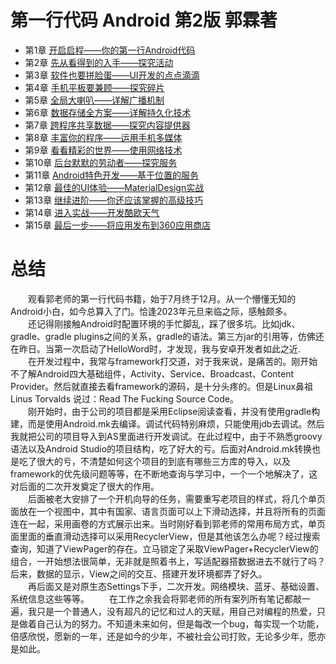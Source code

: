 # 第一行代码 Android 第2版 郭霖著

- 第1章 [开启启程——你的第一行Android代码](https://github.com/zj970/androidStudy/tree/master/StudyFirstAndroid/HelloWorld)
- 第2章 [先从看得到的入手——探究活动](https://github.com/zj970/androidStudy/tree/master/StudyFirstAndroid/ActivityStudy)
- 第3章 [软件也要拼脸蛋——UI开发的点点滴滴](https://github.com/zj970/androidStudy/tree/master/StudyFirstAndroid/UIStudy)
- 第4章 [手机平板要兼顾——探究碎片](https://github.com/zj970/androidStudy/tree/master/StudyFirstAndroid/FragmentsStudy)
- 第5章 [全局大喇叭——详解广播机制](https://github.com/zj970/androidStudy/tree/master/StudyFirstAndroid/BroadcastStudy)
- 第6章 [数据存储全方案——详解持久化技术](https://github.com/zj970/androidStudy/tree/master/StudyFirstAndroid/PersistenceTechnology)
- 第7章 [跨程序共享数据——探究内容提供器](https://github.com/zj970/androidStudy/tree/master/StudyFirstAndroid/ConTentProviders)
- 第8章 [丰富你的程序——运用手机多媒体](https://github.com/zj970/androidStudy/tree/master/StudyFirstAndroid/Multimedia)
- 第9章 [看看精彩的世界——使用网络技术](https://github.com/zj970/androidStudy/tree/master/StudyFirstAndroid/NetworkStudy)
- 第10章 [后台默默的劳动者——探究服务](https://github.com/zj970/androidStudy/tree/master/StudyFirstAndroid/ServerStudy)
- 第11章 [Android特色开发——基于位置的服务](https://github.com/zj970/androidStudy/tree/master/StudyFirstAndroid/AndroidLocation)
- 第12章 [最佳的UI体验——MaterialDesign实战](https://github.com/zj970/androidStudy/tree/master/StudyFirstAndroid/MaterialDesign)
- 第13章 [继续进阶——你还应该掌握的高级技巧](https://github.com/zj970/androidStudy/tree/master/StudyFirstAndroid/AdvancedSkills)
- 第14章 [进入实战——开发酷欧天气](https://github.com/zj970/androidStudy/tree/master/StudyFirstAndroid/CoolWeather)
- 第15章 [最后一步——将应用发布到360应用商店](https://github.com/zj970/androidStudy/tree/master/StudyFirstAndroid/CoolWeather)

# 总结  
&emsp;&emsp;观看郭老师的第一行代码书籍，始于7月终于12月。从一个懵懂无知的Android小白，如今总算入了门。恰逢2023年元旦来临之际，感触颇多。  
&emsp;&emsp;还记得刚接触Android时配置环境的手忙脚乱，踩了很多坑。比如jdk、gradle、gradle plugins之间的关系，gradle的语法。第三方jar的引用等，仿佛还在昨日。当第一次启动了HelloWord时，才发现，我与安卓开发者如此之近.  
&emsp;&emsp;在开发过程中，我常与framework打交道，对于我来说，是痛苦的。刚开始不了解Android四大基础组件，Activity、Service、Broadcast、Content Provider。然后就直接去看framework的源码，是十分头疼的。但是Linux鼻祖Linus Torvalds 说过：Read The Fucking Source Code。  
&emsp;&emsp;刚开始时，由于公司的项目都是采用Eclipse阅读查看，并没有使用gradle构建，而是使用Android.mk去编译。调试代码特别麻烦，只能使用jdb去调试。然后我就把公司的项目导入到AS里面进行开发调试。在此过程中，由于不熟悉groovy语法以及Android Studio的项目结构，吃了好大的亏。后面对Android.mk转换也是吃了很大的亏，不清楚如何这个项目的到底有哪些三方库的导入，以及framework的优先级问题等等，在不断地查询与学习中，一个一个地解决了，这对后面的二次开发奠定了很大的作用。  
&emsp;&emsp;后面被老大安排了一个开机向导的任务，需要重写老项目的样式，将几个单页面放在一个视图中，其中有国家、语言页面可以上下滑动选择，并且将所有的页面连在一起，采用画卷的方式展示出来。当时刚好看到郭老师的常用布局方式，单页面里面的垂直滑动选择可以采用RecyclerView，但是其他该怎么办呢？经过搜索查询，知道了ViewPager的存在。立马锁定了采取ViewPager+RecyclerView的组合，一开始想法很简单，无非就是照着书上，写适配器搭数据进去不就行了吗？后来，数据的显示，View之间的交互、搭建开发环境都弄了好久。  
&emsp;&emsp;再后面又是对原生态Settings下手，二次开发。网络模块、蓝牙、基础设置、系统信息这些等等。
&emsp;&emsp;在工作之余我会将郭老师的所有案列所有笔记都敲一遍，我只是一个普通人，没有超凡的记忆和过人的天赋，用自己对编程的热爱，只是做着自己认为的努力。不知道未来如何，但是每改一个bug，每实现一个功能，倍感欣悦，愿新的一年，还是如今的少年，不被社会公司打败，无论多少年，愿亦是如此。